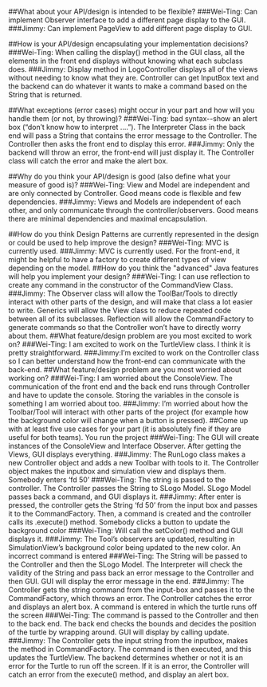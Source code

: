 ##What about your API/design is intended to be flexible?
###Wei-Ting: Can implement Observer interface to add a different page display to the GUI. 
###Jimmy: Can implement PageView to add different page display to GUI.

##How is your API/design encapsulating your implementation decisions?
###Wei-Ting: When calling the display() method in the GUI class, all the elements in the front end displays without knowing what each subclass does. 
###Jimmy: Display method in LogoController displays all of the views without needing to know what they are. Controller can get InputBox text and the backend can do whatever it wants to make a command based on the String that is returned.

##What exceptions (error cases) might occur in your part and how will you handle them (or not, by throwing)?
###Wei-Ting: bad syntax--show an alert box (“don’t know how to interpret ….”). The Interpreter Class in the back end will pass a String that contains the error message to the Controller. The Controller then asks the front end to display this error.
###Jimmy: Only the backend will throw an error, the front-end will just display it. The Controller class will catch the error and make the alert box.

##Why do you think your API/design is good (also define what your measure of good is)? 
###Wei-Ting: View and Model are independent and are only connected by Controller. Good means code is flexible and few dependencies.
###Jimmy: Views and Models are independent of each other, and only communicate through the controller/observers. Good means there are minimal dependencies and maximal encapsulation.

##How do you think Design Patterns are currently represented in the design or could be used to help improve the design?
###Wei-Ting: MVC is currently used. 
###Jimmy: MVC is currently used. For the front-end, it might be helpful to have a factory to create different types of view depending on the model.
##How do you think the "advanced" Java features will help you implement your design?
###Wei-Ting: I can use reflection to create any command in the constructor of the CommandView Class.
###Jimmy: The Observer class will allow the ToolBar/Tools to directly interact with other parts of the design, and will make that class a lot easier to write. Generics will allow the View class to reduce repeated code between all of its subclasses. Reflection will allow the CommandFactory to generate commands so that the Controller won’t have to directly worry about them.
##What feature/design problem are you most excited to work on?
###Wei-Ting: I am excited to work on the TurtleView class. I think it is pretty straightforward.
###Jimmy:I’m excited to work on the Controller class so I can better understand how the front-end can communicate with the back-end.
##What feature/design problem are you most worried about working on?
###Wei-Ting: I am worried about the ConsoleView. The communication of the front end and the back end runs through Controller and have to update the console. Storing the variables in the console is something I am worried about too.
###Jimmy: I’m worried about how the Toolbar/Tool will interact with other parts of the project (for example how the background color will change when a button is pressed).
##Come up with at least five use cases for your part (it is absolutely fine if they are useful for both teams).
You run the project
###Wei-Ting: The GUI will create instances of the ConsoleView and Interface Observer. After getting the Views, GUI displays everything.
###Jimmy: The RunLogo class makes a new Controller object and adds a new Toolbar with tools to it. The Controller object makes the inputbox and simulation view and displays them.
Somebody enters ‘fd 50’
###Wei-Ting: The string is passed to the controller. The Controller passes the String to SLogo Model. SLogo Model passes back a command, and GUI displays it.
###Jimmy: After enter is pressed, the controller gets the String ‘fd 50’ from the input box and passes it to the CommandFactory. Then, a command is created and the controller calls its .execute() method.
Somebody clicks a button to update the background color
###Wei-Ting: Will call the setColor() method and GUI displays it.
###Jimmy: The Tool’s observers are updated, resulting in SimulationView’s background color being updated to the new color.
An incorrect command is entered
###Wei-Ting: The String will be passed to the Controller and then the SLogo Model. The Interpreter will check the validity of the String and pass back an error message to the Controller and then GUI. GUI will display the error message in the end.
###Jimmy: The Controller gets the string command from the input-box and passes it to the CommandFactory, which throws an error. The Controller catches the error and displays an alert box.
A command is entered in which the turtle runs off the screen
###Wei-Ting: The command is passed to the Controller and then to the back end. The back end checks the bounds and decides the position of the turtle by wrapping around. GUI will display by calling update.
###Jimmy: The Controller gets the input string from the inputbox, makes the method in CommandFactory. The command is then executed, and this updates the TurtleView. The backend determines whether or not it is an error for the Turtle to run off the screen. If it is an error, the Controller will catch an error from the execute() method, and display an alert box.
